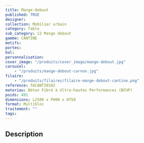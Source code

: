 ```yaml
---
title: Mange-debout
published: TRUE
designer:
collection: Mobilier urbain
category: Table
sub_category: 12 Mange debout
gamme: CANTINE
motifs:
portes:
bal:
personnalisation:
cover_image: "/produits/cover_image/mange-debout.jpg"
carousel:
    - "/produits/mange-debout-carnon.jpg"
filaire:
    - "/produits/filaires/filaire-mange-debout-cantine.png"
reference: TACANTI0102
materiau: Béton Fibré à Ultra-hautes Performances (BFUP)
poids: 491
dimensions: L2500 x P900 x H750
format: Multibloc
traitement: ""
tags:
---
```


## Description

